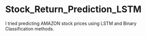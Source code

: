 # Stock_Return_Prediction_LSTM

I tried predicting AMAZON stock prices using LSTM and Binary Classification methods.
